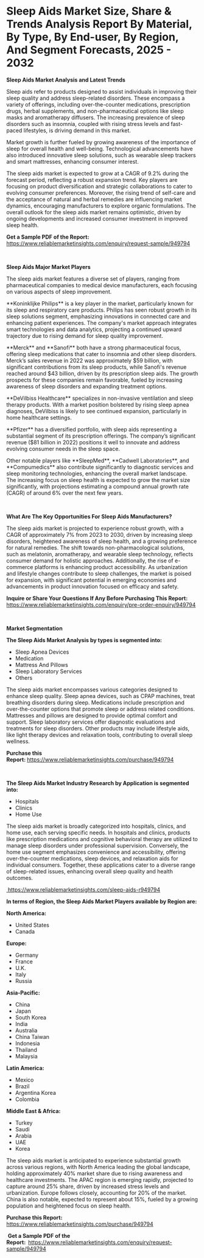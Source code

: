<p><h1>Sleep Aids Market Size, Share & Trends Analysis Report By Material, By Type, By End-user, By Region, And Segment Forecasts, 2025 - 2032</h1></p><p><strong>Sleep Aids Market Analysis and Latest Trends</strong></p>
<p><p>Sleep aids refer to products designed to assist individuals in improving their sleep quality and address sleep-related disorders. These encompass a variety of offerings, including over-the-counter medications, prescription drugs, herbal supplements, and non-pharmaceutical options like sleep masks and aromatherapy diffusers. The increasing prevalence of sleep disorders such as insomnia, coupled with rising stress levels and fast-paced lifestyles, is driving demand in this market.</p><p>Market growth is further fueled by growing awareness of the importance of sleep for overall health and well-being. Technological advancements have also introduced innovative sleep solutions, such as wearable sleep trackers and smart mattresses, enhancing consumer interest. </p><p>The sleep aids market is expected to grow at a CAGR of 9.2% during the forecast period, reflecting a robust expansion trend. Key players are focusing on product diversification and strategic collaborations to cater to evolving consumer preferences. Moreover, the rising trend of self-care and the acceptance of natural and herbal remedies are influencing market dynamics, encouraging manufacturers to explore organic formulations. The overall outlook for the sleep aids market remains optimistic, driven by ongoing developments and increased consumer investment in improved sleep health.</p></p>
<p><strong>Get a Sample PDF of the Report:&nbsp;</strong> <a href="https://www.reliablemarketinsights.com/enquiry/request-sample/949794?utm_campaign=2593&utm_medium=2&utm_source=Github&utm_content=ia&utm_term=16042025&utm_id=sleep-aids">https://www.reliablemarketinsights.com/enquiry/request-sample/949794</a></p>
<p>&nbsp;</p>
<p><strong>Sleep Aids Major Market Players</strong></p>
<p><p>The sleep aids market features a diverse set of players, ranging from pharmaceutical companies to medical device manufacturers, each focusing on various aspects of sleep improvement.</p><p>**Koninklijke Philips** is a key player in the market, particularly known for its sleep and respiratory care products. Philips has seen robust growth in its sleep solutions segment, emphasizing innovations in connected care and enhancing patient experiences. The company's market approach integrates smart technologies and data analytics, projecting a continued upward trajectory due to rising demand for sleep quality improvement.</p><p>**Merck** and **Sanofi** both have a strong pharmaceutical focus, offering sleep medications that cater to insomnia and other sleep disorders. Merck’s sales revenue in 2022 was approximately $59 billion, with significant contributions from its sleep products, while Sanofi's revenue reached around $43 billion, driven by its prescription sleep aids. The growth prospects for these companies remain favorable, fueled by increasing awareness of sleep disorders and expanding treatment options.</p><p>**DeVilbiss Healthcare** specializes in non-invasive ventilation and sleep therapy products. With a market position bolstered by rising sleep apnea diagnoses, DeVilbiss is likely to see continued expansion, particularly in home healthcare settings.</p><p>**Pfizer** has a diversified portfolio, with sleep aids representing a substantial segment of its prescription offerings. The company’s significant revenue ($81 billion in 2022) positions it well to innovate and address evolving consumer needs in the sleep space.</p><p>Other notable players like **SleepMed**, **Cadwell Laboratories**, and **Compumedics** also contribute significantly to diagnostic services and sleep monitoring technologies, enhancing the overall market landscape. The increasing focus on sleep health is expected to grow the market size significantly, with projections estimating a compound annual growth rate (CAGR) of around 6% over the next few years.</p></p>
<p>&nbsp;</p>
<p><strong>What Are The Key Opportunities For Sleep Aids Manufacturers?</strong></p>
<p><p>The sleep aids market is projected to experience robust growth, with a CAGR of approximately 7% from 2023 to 2030, driven by increasing sleep disorders, heightened awareness of sleep health, and a growing preference for natural remedies. The shift towards non-pharmacological solutions, such as melatonin, aromatherapy, and wearable sleep technology, reflects consumer demand for holistic approaches. Additionally, the rise of e-commerce platforms is enhancing product accessibility. As urbanization and lifestyle changes contribute to sleep challenges, the market is poised for expansion, with significant potential in emerging economies and advancements in product innovation focused on efficacy and safety.</p></p>
<p><strong>Inquire or Share Your Questions If Any Before Purchasing This Report:</strong> <a href="https://www.reliablemarketinsights.com/enquiry/pre-order-enquiry/949794?utm_campaign=2593&utm_medium=2&utm_source=Github&utm_content=ia&utm_term=16042025&utm_id=sleep-aids">https://www.reliablemarketinsights.com/enquiry/pre-order-enquiry/949794</a></p>
<p>&nbsp;</p>
<p><strong>Market Segmentation</strong></p>
<p><strong>The Sleep Aids Market Analysis by types is segmented into:</strong></p>
<p><ul><li>Sleep Apnea Devices</li><li>Medication</li><li>Mattress And Pillows</li><li>Sleep Laboratory Services</li><li>Others</li></ul></p>
<p><p>The sleep aids market encompasses various categories designed to enhance sleep quality. Sleep apnea devices, such as CPAP machines, treat breathing disorders during sleep. Medications include prescription and over-the-counter options that promote sleep or address related conditions. Mattresses and pillows are designed to provide optimal comfort and support. Sleep laboratory services offer diagnostic evaluations and treatments for sleep disorders. Other products may include lifestyle aids, like light therapy devices and relaxation tools, contributing to overall sleep wellness.</p></p>
<p><strong>Purchase this Report:&nbsp;</strong><a href="https://www.reliablemarketinsights.com/purchase/949794?utm_campaign=2593&utm_medium=2&utm_source=Github&utm_content=ia&utm_term=16042025&utm_id=sleep-aids">https://www.reliablemarketinsights.com/purchase/949794</a></p>
<p>&nbsp;</p>
<p><strong>The Sleep Aids Market Industry Research by Application is segmented into:</strong></p>
<p><ul><li>Hospitals</li><li>Clinics</li><li>Home Use</li></ul></p>
<p><p>The sleep aids market is broadly categorized into hospitals, clinics, and home use, each serving specific needs. In hospitals and clinics, products like prescription medications and cognitive behavioral therapy are utilized to manage sleep disorders under professional supervision. Conversely, the home use segment emphasizes convenience and accessibility, offering over-the-counter medications, sleep devices, and relaxation aids for individual consumers. Together, these applications cater to a diverse range of sleep-related issues, enhancing overall sleep quality and health outcomes.</p></p>
<p><a href="https://www.reliablemarketinsights.com/sleep-aids-r949794?utm_campaign=2593&utm_medium=2&utm_source=Github&utm_content=ia&utm_term=16042025&utm_id=sleep-aids">&nbsp;https://www.reliablemarketinsights.com/sleep-aids-r949794</a></p>
<p><strong>In terms of Region, the Sleep Aids Market Players available by Region are:</strong></p>
<p>
    <p> <strong> North America: </strong>
        <ul>
            <li>United States</li>
            <li>Canada</li>
        </ul>
        </p> 
    <p> <strong> Europe: </strong>
        <ul>
            <li>Germany</li>
            <li>France</li>
            <li>U.K.</li>
            <li>Italy</li>
            <li>Russia</li>
        </ul>
        </p> 
    <p> <strong> Asia-Pacific: </strong>
        <ul>
            <li>China</li>
            <li>Japan</li>
            <li>South Korea</li>
            <li>India</li>
            <li>Australia</li>
            <li>China Taiwan</li>
            <li>Indonesia</li>
            <li>Thailand</li>
            <li>Malaysia</li>
        </ul>
        </p> 
    <p> <strong> Latin America: </strong>
        <ul>
            <li>Mexico</li>
            <li>Brazil</li>
            <li>Argentina Korea</li>
            <li>Colombia</li>
        </ul>
        </p> 
    <p> <strong> Middle East & Africa: </strong>
        <ul>
            <li>Turkey</li>
            <li>Saudi</li>
            <li>Arabia</li>
            <li>UAE</li>
            <li>Korea</li>
        </ul>
    </p>
    </p>
<p><p>The sleep aids market is anticipated to experience substantial growth across various regions, with North America leading the global landscape, holding approximately 40% market share due to rising awareness and healthcare investments. The APAC region is emerging rapidly, projected to capture around 25% share, driven by increased stress levels and urbanization. Europe follows closely, accounting for 20% of the market. China is also notable, expected to represent about 15%, fueled by a growing population and heightened focus on sleep health.</p></p>
<p><strong>Purchase this Report: </strong><a href="https://www.reliablemarketinsights.com/purchase/949794?utm_campaign=2593&utm_medium=2&utm_source=Github&utm_content=ia&utm_term=16042025&utm_id=sleep-aids">https://www.reliablemarketinsights.com/purchase/949794</a></p>
<p>&nbsp;<strong>Get a Sample PDF of the Report:&nbsp;&nbsp;</strong><a href="https://www.reliablemarketinsights.com/enquiry/request-sample/949794?utm_campaign=2593&utm_medium=2&utm_source=Github&utm_content=ia&utm_term=16042025&utm_id=sleep-aids">https://www.reliablemarketinsights.com/enquiry/request-sample/949794</a></p>
<p><strong></strong></p>
<p><p></p><p></p><p></p></p>